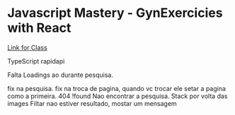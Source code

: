 # Javascript Mastery - GynExercicies with React

[Link for Class](https://www.youtube.com/watch?v=KBpoBc98BwM)

TypeScript
rapidapi

Falta
Loadings ao durante pesquisa.

fix na pesquisa.
fix na troca de pagina, quando vc trocar ele setar a pagina como a primeira.
404 !found
Nao encontrar a pesquisa.
Stack por volta das images
Filtar nao estiver resultado, mostar um mensagem
